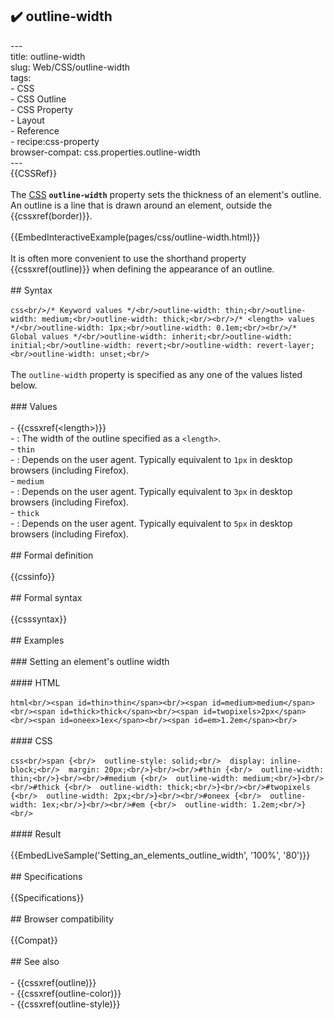 ## ✔️ outline-width 
 ---<br/>title: outline-width<br/>slug: Web/CSS/outline-width<br/>tags:<br/>  - CSS<br/>  - CSS Outline<br/>  - CSS Property<br/>  - Layout<br/>  - Reference<br/>  - recipe:css-property<br/>browser-compat: css.properties.outline-width<br/>---<br/>{{CSSRef}}<br/><br/>The [CSS](/en-US/docs/Web/CSS) **`outline-width`** property sets the thickness of an element's outline. An outline is a line that is drawn around an element, outside the {{cssxref(border)}}.<br/><br/>{{EmbedInteractiveExample(pages/css/outline-width.html)}}<br/><br/>It is often more convenient to use the shorthand property {{cssxref(outline)}} when defining the appearance of an outline.<br/><br/>## Syntax<br/><br/>```css<br/>/* Keyword values */<br/>outline-width: thin;<br/>outline-width: medium;<br/>outline-width: thick;<br/><br/>/* <length> values */<br/>outline-width: 1px;<br/>outline-width: 0.1em;<br/><br/>/* Global values */<br/>outline-width: inherit;<br/>outline-width: initial;<br/>outline-width: revert;<br/>outline-width: revert-layer;<br/>outline-width: unset;<br/>```<br/><br/>The `outline-width` property is specified as any one of the values listed below.<br/><br/>### Values<br/><br/>- {{cssxref(&lt;length&gt;)}}<br/>  - : The width of the outline specified as a `<length>`.<br/>- `thin`<br/>  - : Depends on the user agent. Typically equivalent to `1px` in desktop browsers (including Firefox).<br/>- `medium`<br/>  - : Depends on the user agent. Typically equivalent to `3px` in desktop browsers (including Firefox).<br/>- `thick`<br/>  - : Depends on the user agent. Typically equivalent to `5px` in desktop browsers (including Firefox).<br/><br/>## Formal definition<br/><br/>{{cssinfo}}<br/><br/>## Formal syntax<br/><br/>{{csssyntax}}<br/><br/>## Examples<br/><br/>### Setting an element's outline width<br/><br/>#### HTML<br/><br/>```html<br/><span id=thin>thin</span><br/><span id=medium>medium</span><br/><span id=thick>thick</span><br/><span id=twopixels>2px</span><br/><span id=oneex>1ex</span><br/><span id=em>1.2em</span><br/>```<br/><br/>#### CSS<br/><br/>```css<br/>span {<br/>  outline-style: solid;<br/>  display: inline-block;<br/>  margin: 20px;<br/>}<br/><br/>#thin {<br/>  outline-width: thin;<br/>}<br/><br/>#medium {<br/>  outline-width: medium;<br/>}<br/><br/>#thick {<br/>  outline-width: thick;<br/>}<br/><br/>#twopixels {<br/>  outline-width: 2px;<br/>}<br/><br/>#oneex {<br/>  outline-width: 1ex;<br/>}<br/><br/>#em {<br/>  outline-width: 1.2em;<br/>}<br/>```<br/><br/>#### Result<br/><br/>{{EmbedLiveSample('Setting_an_elements_outline_width', '100%', '80')}}<br/><br/>## Specifications<br/><br/>{{Specifications}}<br/><br/>## Browser compatibility<br/><br/>{{Compat}}<br/><br/>## See also<br/><br/>- {{cssxref(outline)}}<br/>- {{cssxref(outline-color)}}<br/>- {{cssxref(outline-style)}}<br/>
